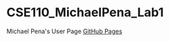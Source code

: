# CSE110_MichaelPena_Lab1
Michael Pena's User Page
[GitHub Pages](https://michaelpena7.github.io/CSE110_MichaelPena_Lab1/)
